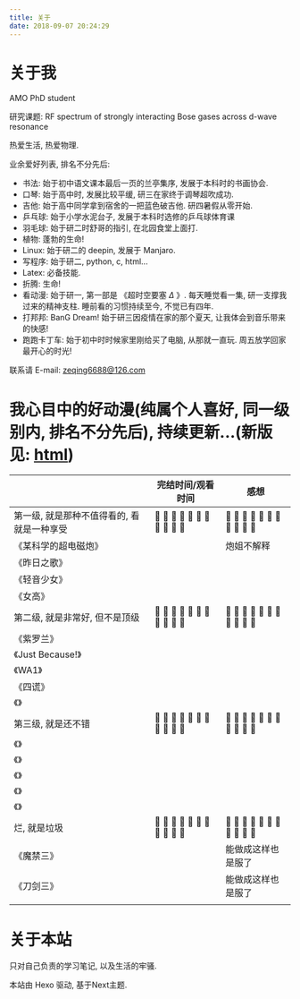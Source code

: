 ```yaml
---
title: 关于
date: 2018-09-07 20:24:29
---
```

# 关于我

AMO PhD student

研究课题: RF spectrum of strongly interacting Bose gases across d-wave resonance

热爱生活, 热爱物理.

业余爱好列表, 排名不分先后:

- 书法: 始于初中语文课本最后一页的兰亭集序, 发展于本科时的书画协会.
- 口琴: 始于高中时, 发展比较平缓, 研三在家终于调琴超吹成功.
- 吉他: 始于高中同学拿到宿舍的一把蓝色破吉他. 研四暑假从零开始.
- 乒乓球: 始于小学水泥台子, 发展于本科时选修的乒乓球体育课
- 羽毛球: 始于研二时舒哥的指引, 在北园食堂上面打.
- 植物: 蓬勃的生命!
- Linux: 始于研二的 deepin, 发展于 Manjaro.
- 写程序: 始于研二, python, c, html...
-  Latex: 必备技能.
-  折腾: 生命!
- 看动漫: 始于研一, 第一部是 《超时空要塞 $\Delta$ 》. 每天睡觉看一集, 研一支撑我过来的精神支柱. 睡前看的习惯持续至今, 不觉已有四年.
-  打邦邦: BanG Dream!  始于研三因疫情在家的那个夏天, 让我体会到音乐带来的快感!
-  跑跑卡丁车: 始于初中时时候家里刚给买了电脑, 从那就一直玩. 周五放学回家最开心的时光!

联系请 E-mail: zeqing6688@126.com

# 我心目中的好动漫(纯属个人喜好, 同一级别内, 排名不分先后), 持续更新...(新版见: [html](../anime/anime.html))

|              | 完结时间/观看时间 | 感想 |
| -------------------- | ----------------- | ---- |
| 第一级, 就是那种不值得看的, 看就是一种享受              | 🍉 🍓 🍑 🍈 🍌 🍐 🍍 🍠 🍆 🍅 🌽 | 🍉 🍓 🍑 🍈 🍌 🍐 🍍 🍠 🍆 🍅 🌽 |
| 《某科学的超电磁炮》 |  | 炮姐不解释 |
| 《昨日之歌》         |                   |      |
| 《轻音少女》         |                   |      |
| 《女高》             |                   |      |
| 第二级, 就是非常好, 但不是顶级               | 🍉 🍓 🍑 🍈 🍌 🍐 🍍 🍠 🍆 🍅 🌽 | 🍉 🍓 🍑 🍈 🍌 🍐 🍍 🍠 🍆 🍅 🌽 |
| 《紫罗兰》           |                   |      |
| 《Just Because!》    |                   |      |
| 《WA1》              |                   |      |
| 《四谎》             |                   |      |
| 《》                 |                   |      |
| 第三级, 就是还不错              | 🍉 🍓 🍑 🍈 🍌 🍐 🍍 🍠 🍆 🍅 🌽 | 🍉 🍓 🍑 🍈 🍌 🍐 🍍 🍠 🍆 🍅 🌽 |
| 《》                 |                   |      |
| 《》                 |                   |      |
| 《》                 |                   |      |
| 《》                 |                   |      |
| 《》                 |                   |      |
| 烂, 就是垃圾                  | 🍉 🍓 🍑 🍈 🍌 🍐 🍍 🍠 🍆 🍅 🌽 | 🍉 🍓 🍑 🍈 🍌 🍐 🍍 🍠 🍆 🍅 🌽 |
| 《魔禁三》           |                   | 能做成这样也是服了 |
| 《刀剑三》           |                   | 能做成这样也是服了 |
|                      |                   |      |



# 关于本站

只对自己负责的学习笔记, 以及生活的牢骚. 

本站由 Hexo 驱动, 基于Next主题.
